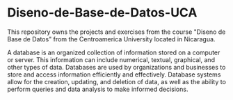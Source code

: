 # Diseno-de-Base-de-Datos-UCA
This repository owns the projects and exercises from the course "Diseno de Base de Datos" from the Centroamerica University located in Nicaragua.

A database is an organized collection of information stored on a computer or server. This information can include numerical, textual, graphical, and other types of data. Databases are used by organizations and businesses to store and access information efficiently and effectively. Database systems allow for the creation, updating, and deletion of data, as well as the ability to perform queries and data analysis to make informed decisions.

